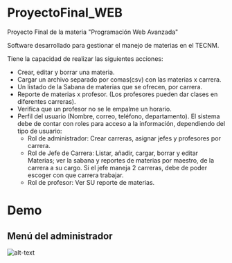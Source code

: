 # ProyectoFinal_WEB
Proyecto Final de la materia "Programación Web Avanzada"

Software desarrollado para gestionar el manejo de materias en el TECNM.

Tiene la capacidad de realizar las siguientes acciones:

* Crear, editar y borrar una materia.
* Cargar un archivo separado por comas(csv) con las materias x carrera.
* Un listado de la Sabana de materias que se ofrecen, por carrera.
* Reporte de materias x profesor. (Los profesores pueden dar clases en diferentes carreras).
* Verifica que un profesor no se le empalme un horario.
* Perfil del usuario (Nombre, correo, teléfono, departamento).
El sistema debe de contar con roles para acceso a la información, dependiendo del tipo de usuario:
  * Rol de administrador: Crear carreras, asignar jefes y profesores por carrera.
  * Rol de Jefe de Carrera: Listar, añadir, cargar, borrar y editar Materias; ver la sabana y reportes de 
                            materias por maestro, de la carrera a su cargo.
                            Si el jefe maneja 2 carreras, debe de poder escoger con que carrera trabajar.
  * Rol de profesor: Ver SU reporte de materias.

# Demo
## Menú del administrador
![alt-text](https://media.giphy.com/media/YpgUUHpq7Ny1W3zDKg/giphy.gif)
